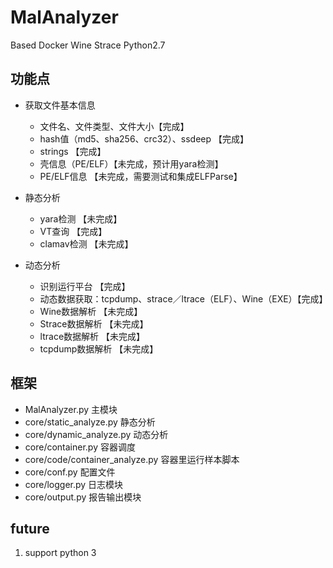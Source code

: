 # MalAnalyzer

Based Docker Wine Strace Python2.7


## 功能点

- 获取文件基本信息
    - 文件名、文件类型、文件大小【完成】
    - hash值（md5、sha256、crc32）、ssdeep 【完成】
    - strings 【完成】
    - 壳信息（PE/ELF）【未完成，预计用yara检测】
    - PE/ELF信息 【未完成，需要测试和集成ELFParse】

- 静态分析
    - yara检测 【未完成】
    - VT查询 【完成】
    - clamav检测 【未完成】
   
- 动态分析
    - 识别运行平台 【完成】
    - 动态数据获取：tcpdump、strace／ltrace（ELF）、Wine（EXE）【完成】
    - Wine数据解析 【未完成】
    - Strace数据解析 【未完成】
    - ltrace数据解析 【未完成】
    - tcpdump数据解析 【未完成】


## 框架

- MalAnalyzer.py 主模块
- core/static_analyze.py 静态分析
- core/dynamic_analyze.py 动态分析
- core/container.py 容器调度
- core/code/container_analyze.py 容器里运行样本脚本
- core/conf.py 配置文件 
- core/logger.py 日志模块
- core/output.py 报告输出模块



## future
1. support python 3


